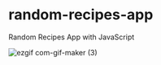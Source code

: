 # random-recipes-app
Random Recipes App with JavaScript



![ezgif com-gif-maker (3)](https://user-images.githubusercontent.com/47231687/107164227-2d9f0b80-69bf-11eb-8558-8b91fac1d294.gif)


